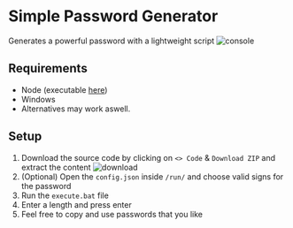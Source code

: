 # Simple Password Generator
Generates a powerful password with a lightweight script
![console](https://github.com/ItsLeMax/Simple-Password-Generator/assets/80857459/4bd9dbf8-cf0f-47c3-b23f-12632864f78e)

## Requirements
- Node (executable [here](https://nodejs.org/en/download/))
- Windows
- Alternatives may work aswell.

## Setup
1. Download the source code by clicking on `<> Code` & `Download ZIP` and extract the content
![download](https://github.com/ItsLeMax/Simple-Password-Generator/assets/80857459/3ca81cf2-d988-43ec-98d3-1f9de159dda7)
2. (Optional) Open the `config.json` inside `/run/` and choose valid signs for the password
3. Run the `execute.bat` file
4. Enter a length and press enter
5. Feel free to copy and use passwords that you like